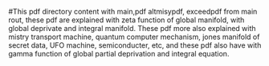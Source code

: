#This pdf directory content with main,pdf altmisypdf, exceedpdf from main rout,
these pdf are explained with zeta function of global manifold, with global deprivate and integral manifold.
These pdf more also explained with mistry transport machine, quantum computer mechanism, jones manifold of secret data,
UFO machine, semiconducter, etc, and these pdf also have with gamma function of global partial deprivation and integral equation.
